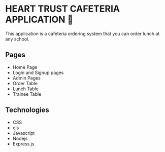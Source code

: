 # HEART TRUST CAFETERIA APPLICATION 🍝

This application is a cafeteria ordering system that you can order lunch at any school.

## Pages

-   Home Page
-   Login and Signup pages
-   Admin Pages
-   Order Table
-   Lunch Table 
-   Trainee Table


## Technologies

-   CSS 
-   ejs
-   Javascript
-   Nodejs
-   Express.js
